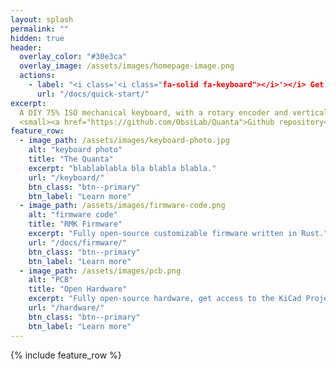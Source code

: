 ```yaml
---
layout: splash
permalink: ""
hidden: true
header:
  overlay_color: "#30e3ca"
  overlay_image: /assets/images/homepage-image.png
  actions:
    - label: "<i class='<i class="fa-solid fa-keyboard"></i>'></i> Get started"
      url: "/docs/quick-start/"
excerpt:
  A DIY 75% ISO mechanical keyboard, with a rotary encoder and vertical USB A port.<br>
  <small><a href="https://github.com/ObsiLab/Quanta">Github repository</a></small>
feature_row:
  - image_path: /assets/images/keyboard-photo.jpg
    alt: "keyboard photo"
    title: "The Quanta"
    excerpt: "blablablabla bla blabla blabla."
    url: "/keyboard/"
    btn_class: "btn--primary"
    btn_label: "Learn more"
  - image_path: /assets/images/firmware-code.png
    alt: "firmware code"
    title: "RMK Firmware"
    excerpt: "Fully open-source customizable firmware written in Rust."
    url: "/docs/firmware/"
    btn_class: "btn--primary"
    btn_label: "Learn more"
  - image_path: /assets/images/pcb.png
    alt: "PCB"
    title: "Open Hardware"
    excerpt: "Fully open-source hardware, get access to the KiCad Project PCB files."
    url: "/hardware/"
    btn_class: "btn--primary"
    btn_label: "Learn more"
---
```


{% include feature_row %}
